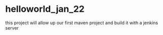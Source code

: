 # helloworld_jan_22
this project will allow up our first maven project and build it with a jenkins server
